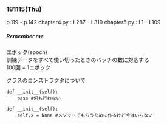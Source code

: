 ### 181115(Thu)  
p.119 - p.142
chapter4.py : L287 - L319
chapter5.py : L1 - L109
##### *Remember me*  
エポック(epoch)  
訓練データをすべて使い切ったときのバッチの数に対応する  
100回 = 1エポック

クラスのコンストラクタについて
```
def __init__(self):
    pass #何も行わない

def __init__(self):
    self.x = None #メソッドでもらうために作るけど今はいらない
```
